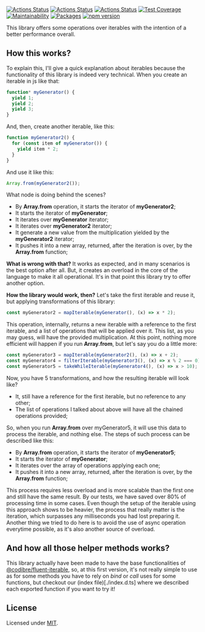 [![Actions Status](https://github.com/Codibre/augmentative-iterable/workflows/build/badge.svg)](https://github.com/Codibre/augmentative-iterable/actions)
[![Actions Status](https://github.com/Codibre/augmentative-iterable/workflows/test/badge.svg)](https://github.com/Codibre/augmentative-iterable/actions)
[![Actions Status](https://github.com/Codibre/augmentative-iterable/workflows/lint/badge.svg)](https://github.com/Codibre/augmentative-iterable/actions)
[![Test Coverage](https://api.codeclimate.com/v1/badges/950a74d0533a041725ce/test_coverage)](https://codeclimate.com/github/Codibre/augmentative-iterable/test_coverage)
[![Maintainability](https://api.codeclimate.com/v1/badges/950a74d0533a041725ce/maintainability)](https://codeclimate.com/github/Codibre/augmentative-iterable/maintainability)
[![Packages](https://david-dm.org/Codibre/augmentative-iterable.svg)](https://david-dm.org/Codibre/augmentative-iterable)
[![npm version](https://badge.fury.io/js/augmentative-iterable.svg)](https://badge.fury.io/js/augmentative-iterable)

This library offers some operations over iterables with the intention of a better performance overall.

## How this works?

To explain this, I'll give a quick explanation about iterables because the functionality of this library is indeed very technical. When you create an iterable in js like that:

```TypeScript
function* myGenerator() {
  yield 1;
  yield 2;
  yield 3;
}
```

And, then, create another iterable, like this:

```TypeScript
function myGenerator2() {
  for (const item of myGenerator()) {
    yield item * 2;
  }
}
```

And use it like this:

```TypeScript
Array.from(myGenerator2());
```

What node is doing behind the scenes?

- By **Array.from** operation, it starts the iterator of **myGenerator2**;
- It starts the iterator of **myGenerator**;
- It iterates over **myGenerator** iterator;
- It iterates over **myGenerator2** iterator;
- It generate a new value from the multiplication yielded by the **myGenerator2** iterator;
- It pushes it into a new array, returned, after the iteration is over, by the **Array.from** function;

**What is wrong with that?**
It works as expected, and in many scenarios is the best option after all. But, it creates an overload in the core of the language to make it all operational. It's in that point this library try to offer another option.

**How the library would work, then?**
Let's take the first iterable and reuse it, but applying transformations of this library:

```TypeScript
const myGenerator2 = mapIterable(myGenerator(), (x) => x * 2);
```

This operation, internally, returns a new iterable with a reference to the first iterable, and a list of operations that will be applied over it. This list, as you may guess, will have the provided multiplication. At this point, nothing more efficient will happen if you run **Array.from**, but let's say you do a little more:

```TypeScript
const myGenerator3 = mapIterable(myGenerator2(), (x) => x + 2);
const myGenerator4 = filterIterable(myGenerator3(), (x) => x % 2 === 0);
const myGenerator5 = takeWhileIterable(myGenerator4(), (x) => x > 10);
```

Now, you have 5 transformations, and how the resulting iterable will look like?

- It, still have a reference for the first iterable, but no reference to any other;
- The list of operations I talked about above will have all the chained operations provided;

So, when you run **Array.from** over myGenerator5, it will use this data to process the iterable, and nothing else. The steps of such process can be described like this:

- By **Array.from** operation, it starts the iterator of **myGenerator5**;
- It starts the iterator of **myGenerator**;
- It iterates over the array of operations applying each one;
- It pushes it into a new array, returned, after the iteration is over, by the **Array.from** function;

This process requires less overload and is more scalable than the first one and still have the same result. By our tests, we have saved over 80% of processing time in some cases. Even though the setup of the iterable using this approach shows to be heavier, the process that really matter is the iteration, which surpasses any milliseconds you had lost preparing it.
Another thing we tried to do here is to avoid the use of async operation everytime possible, as it's also another source of overload.

## And how all those helper methods works?

This library actually have been made to have the base functionalities of [@codibre/fluent-iterable](https://github.com/Codibre/fluent-iterable), so, at this first version, it's not really simple to use as for some methods you have to rely on _bind_ or _call_ uses for some functions, but checkout our (index file)[./index.d.ts] where we described each exported function if you want to try it!

## License

Licensed under [MIT](https://en.wikipedia.org/wiki/MIT_License).
